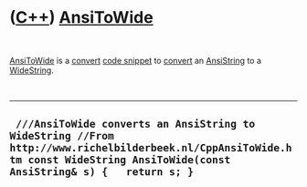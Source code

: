 
 

 

 

 

 

([C++](Cpp.md)) [AnsiToWide](CppAnsiToWide.md)
================================================

 

[AnsiToWide](CppAnsiToWide.md) is a [convert](CppConvert.md) [code
snippet](CppCodeSnippets.md) to [convert](CppConvert.md) an
[AnsiString](CppAnsiString.md) to a [WideString](CppWideString.md).

 

  --------------------------------------------------------------------------------------------------------------------------------------------------------------------------------
  ` ///AnsiToWide converts an AnsiString to WideString //From http://www.richelbilderbeek.nl/CppAnsiToWide.htm const WideString AnsiToWide(const AnsiString& s) {   return s; }`
  --------------------------------------------------------------------------------------------------------------------------------------------------------------------------------

 

 

 

 

 

 

